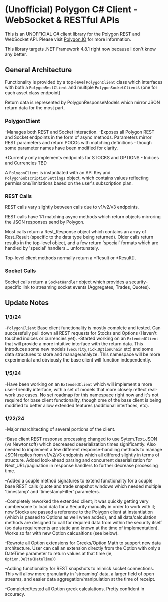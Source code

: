 # (Unofficial) Polygon C# Client - WebSocket & RESTful APIs

This is an UNOFFICIAL C# client library for the Polygon REST and WebSocket API.  Please visit [Polygon.IO](https://polygon.io/) for more information.

This library targets .NET Framework 4.8.1 right now because I don't know any better.

## General Architecture

Functionality is provided by a top-level `PolygonClient` class which interfaces with both a `PolygonRestClient` and multiple `PolygonSocketClient`s (one for each asset class endpoint)

Return data is represented by PolygonResponseModels which mirror JSON return data for the most part.

### PolygonClient

-Manages both REST and Socket interaction.
-Exposes all Polygon REST and Socket endpoints in the form of async methods. Parameters mirror REST parameters and return POCOs with matching definitions - though some parameter names have been modified for clarity.

*Currently only implements endpoints for STOCKS and OPTIONS - Indices and Currencies TBD

A `PolygonClient` is instantiated with an API Key and `PolygonSubscriptionSettings` object, which contains values reflecting permissions/limitations based on the user's subscription plan.

### REST Calls

REST calls vary slightly between calls due to v1/v2/v3 endpoints.

REST calls have 1:1 matching async methods which return objects mirroring the JSON responses send by Polygon.

Most calls return a Rest_Response object which contains an array of Rest_Result (specific to the data type being returned). Older calls return results in the top-level object, and a few return 'special' formats which are handled by 'special'
 handlers... unfortunately.

Top-level client methods normally return a *Result or *Result[].

### Socket Calls

Socket calls return a `SocketHandler` object which provides a security-specific link to streaming socket events (Aggregates, Trades, Quotes). 

## Update Notes

### 1/3/24

-`PolygonClient` Base client functionality is mostly complete and tested. Can successfully pull down all REST requests for Stocks and Options (Haven't touched indices or currencies yet).
-Started working on an `ExtendedClient` that will provide a more intuitive interface with the return data. This introduces some new models (`Security`,`Tick`,`OptionChain` etc) and some data structures to store and manage/analyze. This namespace will be more experimental and obviously the base client will function independently.

### 1/5/24

-Have been working on an `ExtendedClient` which will implement a more user-friendly interface, with a set of models that more closely reflect real-work use cases. No set roadmap for this namespace right now and it's not required for base client functionality, though ome of the base client is being modified to better allow extended features (additional interfaces, etc).

### 1/22/24

-Major rearchitecting of several portions of the client.

-Base client REST response processing changed to use Sytem.Text.JSON (vs Newtonsoft) which decreased deserialization times significantly.  Also needed to implement a few different response-handling methods to manage JSON replies from v1/v2/v3 endpoints which all differed slightly in terms of structure.  Added look-ahead parsing and concurrent deserialization for Next_URL/pagination in response handlers to further decrease processing time.

-Added a couple method signatures to extend functionality for a couple base REST calls (quote and trade snapshot windows which needed multiple 'timestamp' and 'timestampFilter' parameters.

-Completely reworked the extended client; it was quickly getting very cumbersome to load data for a Security manually in order to work with it; now Stocks are passed a reference to the Polygon client at instantiation (which is passed to Options as well when added), and all data/calculation methods are designed to call for required data from within the security itself (so data requirements are static and known at the time of implementation).  Works so far with new Option calcualtions (see below).

-Rewrote all Option extensions for Greeks/Option Math to support new data architecture.  User can call an extension directly from the Option with only a DateTime parameter to return values at that time (ie, `Option.Delta(DateTime)`)

-Adding functionality for REST snapshots to mimick socket connections.  This will allow more granularity in 'streaming' data, a larger field of open streams, and easier data aggregation/manipulation at the time of receipt.

-Completed/tested all Option greek calculations. Pretty confident in accuracy.
